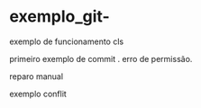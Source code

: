 # exemplo_git-
exemplo de funcionamento cls

primeiro exemplo de commit .
erro de permissão.

reparo manual 

exemplo conflit
